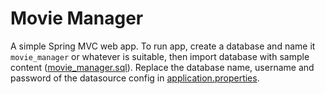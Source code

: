 # Movie Manager

A simple Spring MVC web app. To run app, create a database and name it `movie_manager` or whatever 
is suitable, then import database with sample content ([movie_manager.sql](movie_manager.sql)). 
Replace the database name, username and password of the datasource config in 
[application.properties](src/main/resources/application.properties).